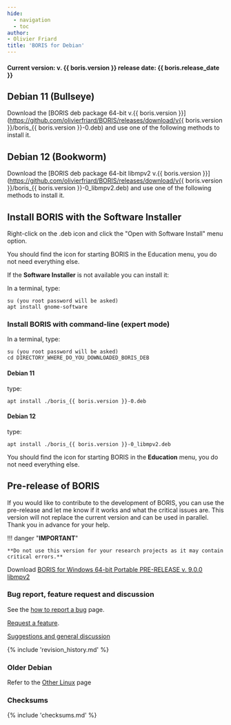 ```yaml
---
hide:
  - navigation
  - toc
author:
- Olivier Friard
title: 'BORIS for Debian'
---
```



#### Current version: v. **{{ boris.version }}** release date: {{ boris.release_date }}



## Debian 11 (Bullseye)

Download the [BORIS deb package 64-bit
v.{{ boris.version }}](https://github.com/olivierfriard/BORIS/releases/download/v{{ boris.version }}/boris_{{ boris.version }}-0.deb)
and use one of the following methods to install it.

## Debian 12 (Bookworm)

Download the [BORIS deb package 64-bit libmpv2
v.{{ boris.version }}](https://github.com/olivierfriard/BORIS/releases/download/v{{ boris.version }}/boris_{{ boris.version }}-0_libmpv2.deb)
and use one of the following methods to install it.



## Install BORIS with the Software Installer

Right-click on the .deb icon and click the "Open with Software Install" menu option.

You should find the icon for starting BORIS in the Education menu, you
do not need everything else.

If the **Software Installer** is not available you can install it:

In a terminal, type:

    su (you root password will be asked)
    apt install gnome-software



### Install BORIS with command-line (expert mode)

In a terminal, type:

    su (you root password will be asked)
    cd DIRECTORY_WHERE_DO_YOU_DOWNLOADED_BORIS_DEB

#### Debian 11

type:

    apt install ./boris_{{ boris.version }}-0.deb

#### Debian 12

type:

    apt install ./boris_{{ boris.version }}-0_libmpv2.deb

You should find the icon for starting BORIS in the **Education** menu,
you do not need everything else.




## Pre-release of BORIS

If you would like to contribute to the development of BORIS, you can use the pre-release and let me know if it works and what the critical issues are.
This version will not replace the current version and can be used in parallel. Thank you in advance for your help.


!!! danger "**IMPORTANT**"

    **Do not use this version for your research projects as it may contain critical errors.**


Download [BORIS for Windows 64-bit Portable PRE-RELEASE v. 9.0.0 libmpv2](https://github.com/olivierfriard/BORIS/releases/download/v9.0.0/boris_9.0.0-0_libmpv2.deb)








### Bug report, feature request and discussion

See the [how to report a bug](report_a_bug.md) page.

[Request a feature](https://github.com/olivierfriard/BORIS/issues/new?assignees=&labels=feature+request&template=feature_request.md&title=).

[Suggestions and general
discussion](https://github.com/olivierfriard/BORIS/discussions)



{% include 'revision_history.md' %}


### Older Debian


Refer to the [Other Linux](other_linux.md) page


### Checksums


{% include 'checksums.md' %}
